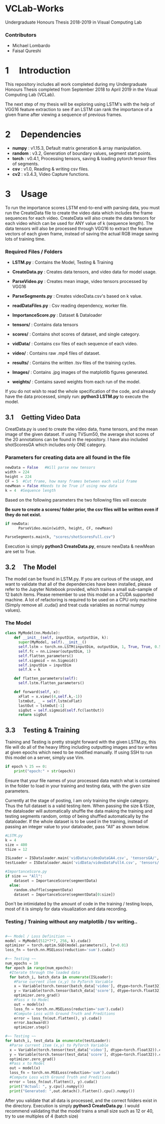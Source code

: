 VCLab-Works
===============
Undergraduate Honours Thesis 2018-2019 in Visual Computing Lab

### Contributors  
* Michael Lombardo
* Faisal Qureshi

1 &nbsp;&nbsp;&nbsp;&nbsp;Introduction
============

This repository includes all work completed during my Undergraduate
Honours Thesis completed from September 2018 to April 2019 in the
Visual Computing Lab (VCLab).

The next step of my thesis will be exploring using LSTM's with the help of
VGG16 feature extraction to see if an LSTM can rank the importance of a given
frame after viewing a sequence of previous frames.

2 &nbsp;&nbsp;&nbsp;&nbsp;Dependencies
============

* **numpy** : v1.15.3, Default matrix generation & array manipulation.
* **random** : v3.2, Generation of boundary values, segment start points.
* **torch** : v0.4.1, Processing tensors, saving & loading pytorch tensor files of segments.
* **csv** : v1.0, Reading & writing csv files.
* **cv2** : v3.4.3, Video Capture functions.

3 &nbsp;&nbsp;&nbsp;&nbsp;Usage
============
To run the importance scores LSTM end-to-end with parsing data,
you must run the CreateData file to create the video data which
includes the frame sequences for each video. CreateData will also
create the data tensors for each video which can be used for ANY value of k
(sequence length). The data tensors will also be processed through VGG16 to
extract the feature vectors of each given frame, instead of saving the actual
RGB image saving lots of training time.

### Required Files / Folders
* **LSTM.py** : Contains the Model, Testing & Training
* **CreateData.py** : Creates data tensors, and video data for model usage.
* **ParseVideo.py** : Creates mean image, video tensors processed by VGG16
* **ParseSegments.py** : Creates videoData.csv's based on k value.
* **readDataFiles.py** : Csv reading dependency, worker file.
* **ImportanceScore.py** : Dataset & Dataloader


* **tensors/** : Contains data tensors
* **scores/** : Contains shot scores of dataset, and single category.
* **vidData/** : Contains csv files of each sequence of each video.
* **video/** : Contains raw .mp4 files of dataset.
* **results/** : Contains the written .tsv files of the training cycles.
* **Images/** : Contains .jpg images of the matplotlib figures generated.
* **weights/** : Contains saved weights from each run of the model.

If you do not wish to read the whole specification of the code, and already
have the data processed, simply run: **python3 LSTM.py** to execute the model.

3.1 &nbsp;&nbsp;&nbsp;&nbsp;Getting Video Data
---------
CreatData.py is used to create the video data, frame tensors, and the mean image
of the given dataset. If using TVSum50, the average shot scores of the 20
annotations can be found in the repository. I have also included shotScoresGA
which includes only ONE category.

### Parameters for creating data are all found in the file

```python
newData = False   #Will parse new tensors
width = 224
height = 224
CF = 5  #Cut frame, how many frames between each valid frame
newMean = False #Needs to be True if using new data
k = 4  #Sequence length
```
Based on the following parameters the two following files will execute

**Be sure to create a scores/ folder prior, the csv files will be written even
if they do not exist.**
```python
if newData:
      ParseVideo.main(width, height, CF, newMean)

ParseSegments.main(k, "scores/shotScoresFull.csv")
```

Execution is simply **python3 CreateData.py**, ensure newData & newMean are set
to True.

3.2 &nbsp;&nbsp;&nbsp;&nbsp;The Model
---------
The model can be found in LSTM.py. If you are curious of the usage, and want to
validate that all of the dependencies have been installed, please refer to the
Jupyter Notebook provided, which trains a small sub-sample of 12 batch items.
Please remember to use this model on a CUDA supported machine. A lot of
refactoring is required to be used on a CPU only machine (Simply remove all
.cuda() and treat cuda variables as normal numpy values).

### The Model
```python
class MyModel(nn.Module):
    def __init__(self, inputDim, outputDim, k):
      super(MyModel, self).__init__()
      self.lstm = torch.nn.LSTM(inputDim, outputDim, 1, True, True, 0.5);
      self.fc = nn.Linear(outputDim, 1)
      self.flatten_parameters()
      self.sigmoid = nn.Sigmoid()
      self.inputDim = inputDim
      self.k = k

    def flatten_parameters(self):
      self.lstm.flatten_parameters()

    def forward(self, x):
      xFlat = x.view((4,self.k,-1))
      lstmOut, _ = self.lstm(xFlat)
      lastOut = lstmOut[-1]
      sigOut = self.sigmoid(self.fc(lastOut))
      return sigOut
```

3.3 &nbsp;&nbsp;&nbsp;&nbsp;Testing & Training
---------
Training and Testing is pretty straight forward with the given LSTM.py,
this file will do all of the heavy lifting including outputting images and
tsv writes at given epochs which need to be modified manually. If using SSH to
run this model on a server, simply use Vim.
```python
if epoch % 25 == 0:
    print("epoch:" + str(epoch))
```

Ensure that your file names of your processed data match what is contained in
the folder to load in your training and testing data, with the given size
parameters.

Currently at the stage of posting, I am only training the single category. Thus
the full dataset is a valid testing item. When passing the size & tSize, the
dataloader will automatically shuffle the data making the training and testing
segments random, ontop of being shuffled automatically by the dataloader. If
the whole dataset is to be used in the training, instead of passing an integer
value to your dataloader, pass "All" as shown below.

```python
#LSTM.py
k = 4
size = 400
tSize = 12

ISLoader = ISDataloader.main('vidData/videoDataGA4.csv', 'tensorsGA/', size) #for train dataloader
testLoader = ISDataloader.main('vidData/videoDataFull4.csv', 'tensors/', tSize) #for test dataloader

#ImportanceScore.py
if size == "All":
    dataset = ImportanceScore(segmentData)
  else:
    random.shuffle(segmentData)
    dataset = ImportanceScore(segmentData[0:size])
```

Don't be intimidated by the amount of code in the training / testing loops,
most of it is simply for data visualization and data recording.

### Testing / Training without any matplotlib / tsv writing..
```python

#~~ Model / Loss Definition ~~
model = MyModel(512*7*7, 256, k).cuda()
optimizer = torch.optim.SGD(model.parameters(), lr=0.01)
loss_fn = torch.nn.MSELoss(reduction='sum').cuda()

#~~ Testing ~~
num_epochs = 10
for epoch in range(num_epochs):
  #Iterate through the loaded data
  for batch_i, batch_data in enumerate(ISLoader):
    #Parse current item (x,y) to PyTorch Variable
    x = Variable(torch.tensor(batch_data['video'], dtype=torch.float32)).cuda()
    y = Variable(torch.tensor(batch_data['score'], dtype=torch.float32)).cuda()
    optimizer.zero_grad()
    #Pass x to Model
    out = model(x)
    loss_fn = torch.nn.MSELoss(reduction='sum').cuda()
    #Compute Loss with Ground Truth and Preditions
    error = loss_fn(out.flatten(), y).cuda()
    error.backward()
    optimizer.step()

#~~ Testing ~~
for batch_i, test_data in enumerate(testLoader):
  #Parse current item (x,y) to PyTorch Variable
  x = Variable(torch.tensor(test_data['video'], dtype=torch.float32)).cuda()
  y = Variable(torch.tensor(test_data['score'], dtype=torch.float32)).cuda()
  optimizer.zero_grad()
  #Pass x to Model
  out = model(x)
  loss_fn = torch.nn.MSELoss(reduction='sum').cuda()
  #Compute Loss with Ground Truth and Preditions
  error = loss_fn(out.flatten(), y).cuda()
  print("Actual: ", y.cpu().numpy())
  print("Generated: ",out.detach().flatten().cpu().numpy())

```

After you validate that all data is processed, and the correct folders exist
in the directory. Execution is simply **python3 CreateData.py**. I would
recommend validating that the model trains a small size such as 12 or 40, try
to use multiples of 4 (batch size)
